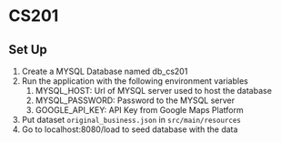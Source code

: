 # CS201

## Set Up

1. Create a MYSQL Database named db_cs201
2. Run the application with the following environment variables
     1. MYSQL_HOST: Url of MYSQL server used to host the database
     2. MYSQL_PASSWORD: Password to the MYSQL server
     3. GOOGLE_API_KEY: API Key from Google Maps Platform
3. Put dataset ```original_business.json``` in ```src/main/resources```
4. Go to localhost:8080/load to seed database with the data

